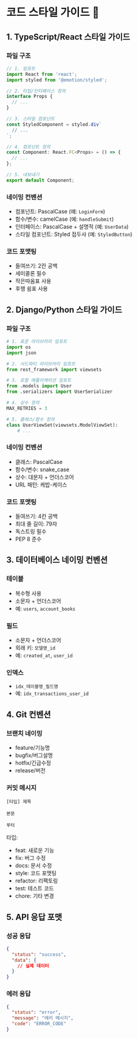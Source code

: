 # 코드 스타일 가이드 📝

## 1. TypeScript/React 스타일 가이드

### 파일 구조
```typescript
// 1. 임포트
import React from 'react';
import styled from '@emotion/styled';

// 2. 타입/인터페이스 정의
interface Props {
  // ...
}

// 3. 스타일 컴포넌트
const StyledComponent = styled.div`
  // ...
`;

// 4. 컴포넌트 정의
const Component: React.FC<Props> = () => {
  // ...
};

// 5. 내보내기
export default Component;
```

### 네이밍 컨벤션
- 컴포넌트: PascalCase (예: `LoginForm`)
- 함수/변수: camelCase (예: `handleSubmit`)
- 인터페이스: PascalCase + 설명적 (예: `UserData`)
- 스타일 컴포넌트: Styled 접두사 (예: `StyledButton`)

### 코드 포맷팅
- 들여쓰기: 2칸 공백
- 세미콜론 필수
- 작은따옴표 사용
- 후행 쉼표 사용

## 2. Django/Python 스타일 가이드

### 파일 구조
```python
# 1. 표준 라이브러리 임포트
import os
import json

# 2. 서드파티 라이브러리 임포트
from rest_framework import viewsets

# 3. 로컬 애플리케이션 임포트
from .models import User
from .serializers import UserSerializer

# 4. 상수 정의
MAX_RETRIES = 3

# 5. 클래스/함수 정의
class UserViewSet(viewsets.ModelViewSet):
    # ...
```

### 네이밍 컨벤션
- 클래스: PascalCase
- 함수/변수: snake_case
- 상수: 대문자 + 언더스코어
- URL 패턴: 케밥-케이스

### 코드 포맷팅
- 들여쓰기: 4칸 공백
- 최대 줄 길이: 79자
- 독스트링 필수
- PEP 8 준수

## 3. 데이터베이스 네이밍 컨벤션

### 테이블
- 복수형 사용
- 소문자 + 언더스코어
- 예: `users`, `account_books`

### 필드
- 소문자 + 언더스코어
- 외래 키: `모델명_id`
- 예: `created_at`, `user_id`

### 인덱스
- `idx_테이블명_필드명`
- 예: `idx_transactions_user_id`

## 4. Git 컨벤션

### 브랜치 네이밍
- feature/기능명
- bugfix/버그설명
- hotfix/긴급수정
- release/버전

### 커밋 메시지
```
[타입] 제목

본문

푸터
```

타입:
- feat: 새로운 기능
- fix: 버그 수정
- docs: 문서 수정
- style: 코드 포맷팅
- refactor: 리팩토링
- test: 테스트 코드
- chore: 기타 변경

## 5. API 응답 포맷

### 성공 응답
```json
{
  "status": "success",
  "data": {
    // 실제 데이터
  }
}
```

### 에러 응답
```json
{
  "status": "error",
  "message": "에러 메시지",
  "code": "ERROR_CODE"
}
``` 